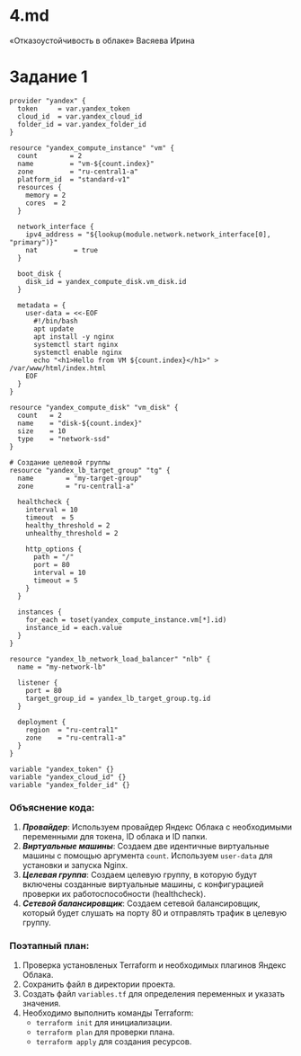 # 4.md
«Отказоустойчивость в облаке» Васяева Ирина
# Задание 1
```
provider "yandex" {
  token     = var.yandex_token
  cloud_id  = var.yandex_cloud_id
  folder_id = var.yandex_folder_id
}

resource "yandex_compute_instance" "vm" {
  count        = 2
  name         = "vm-${count.index}"
  zone         = "ru-central1-a"
  platform_id  = "standard-v1"
  resources {
    memory = 2
    cores  = 2
  }

  network_interface {
    ipv4_address = "${lookup(module.network.network_interface[0], "primary")}"
    nat         = true
  }

  boot_disk {
    disk_id = yandex_compute_disk.vm_disk.id
  }

  metadata = {
    user-data = <<-EOF
      #!/bin/bash
      apt update
      apt install -y nginx
      systemctl start nginx
      systemctl enable nginx
      echo "<h1>Hello from VM ${count.index}</h1>" > /var/www/html/index.html
    EOF
  }
}

resource "yandex_compute_disk" "vm_disk" {
  count   = 2
  name    = "disk-${count.index}"
  size    = 10
  type    = "network-ssd"
}

# Создание целевой группы
resource "yandex_lb_target_group" "tg" {
  name        = "my-target-group"
  zone        = "ru-central1-a"

  healthcheck {
    interval = 10
    timeout  = 5
    healthy_threshold = 2
    unhealthy_threshold = 2

    http_options {
      path = "/"
      port = 80
      interval = 10
      timeout = 5
    }
  }

  instances {
    for_each = toset(yandex_compute_instance.vm[*].id)
    instance_id = each.value
  }
}

resource "yandex_lb_network_load_balancer" "nlb" {
  name = "my-network-lb"

  listener {
    port = 80
    target_group_id = yandex_lb_target_group.tg.id
  }

  deployment {
    region  = "ru-central1"
    zone    = "ru-central1-a"
  }
}

variable "yandex_token" {}
variable "yandex_cloud_id" {}
variable "yandex_folder_id" {}
```
### Объяснение кода:
1. ***Провайдер***: Используем провайдер Яндекс Облака с необходимыми переменными для токена, ID облака и ID папки.
2. ***Виртуальные машины***: Создаем две идентичные виртуальные машины с помощью аргумента `count`. Используем `user-data` для установки и запуска Nginx.
3. ***Целевая группа***: Создаем целевую группу, в которую будут включены созданные виртуальные машины, с конфигурацией проверки их работоспособности (healthcheck).
4. ***Сетевой балансировщик***: Создаем сетевой балансировщик, который будет слушать на порту 80 и отправлять трафик в целевую группу.
### Поэтапный план:  
1. Проверка установленых Terraform и необходимых плагинов Яндекс Облака.
2. Сохранить файл в директории проекта.
3. Создать файл `variables.tf` для определения переменных и указать значения.
4. Необходимо выполнить команды Terraform:  
   - `terraform init` для инициализации.
   - `terraform plan` для проверки плана.
   - `terraform apply` для создания ресурсов.

